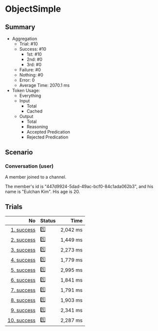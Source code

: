 # ObjectSimple
## Summary
  - Aggregation
    - Trial: #10
    - Success: #10
      - 1st: #10
      - 2nd: #0
      - 3rd: #0
    - Failure: #0
    - Nothing: #0
    - Error: 0
    - Average Time: 2070.1 ms
  - Token Usage:
    - Everything
    - Input
      - Total
      - Cached
    - Output
      - Total
      - Reasoning
      - Accepted Predication
      - Rejected Predication

## Scenario
### Conversation (user)
A member joined to a channel.

The member's id is "447d9924-5dad-49ac-bcf0-84c1ada062b3",
and his name is "Eulchan Kim". His age is 20.

## Trials
No | Status | Time
---:|:-------|------:
[1. success](./trials/1.success.json) | 1️⃣ | 2,042 ms
[2. success](./trials/2.success.json) | 1️⃣ | 1,449 ms
[3. success](./trials/3.success.json) | 1️⃣ | 2,273 ms
[4. success](./trials/4.success.json) | 1️⃣ | 1,779 ms
[5. success](./trials/5.success.json) | 1️⃣ | 2,995 ms
[6. success](./trials/6.success.json) | 1️⃣ | 1,841 ms
[7. success](./trials/7.success.json) | 1️⃣ | 1,791 ms
[8. success](./trials/8.success.json) | 1️⃣ | 1,903 ms
[9. success](./trials/9.success.json) | 1️⃣ | 2,341 ms
[10. success](./trials/10.success.json) | 1️⃣ | 2,287 ms